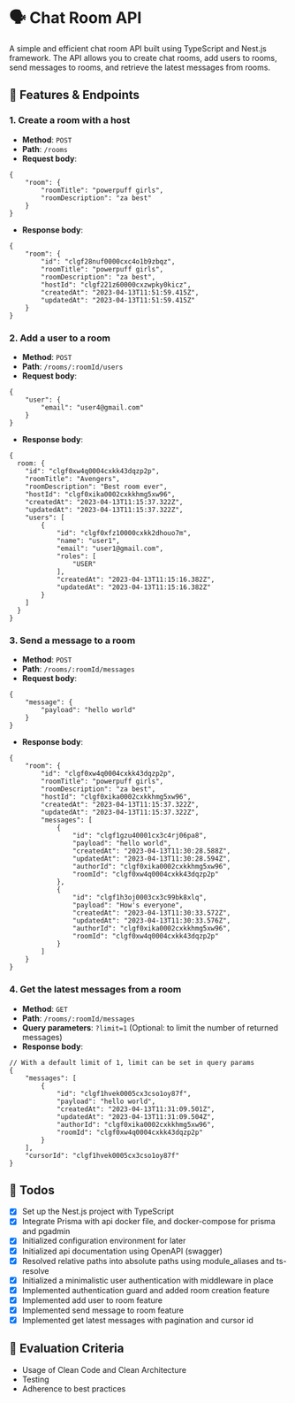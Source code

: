 # 🗣️ Chat Room API

A simple and efficient chat room API built using TypeScript and Nest.js framework. The API allows you to create chat rooms, add users to rooms, send messages to rooms, and retrieve the latest messages from rooms.

## 🚀 Features & Endpoints

### 1. Create a room with a host

- **Method**: `POST`
- **Path**: `/rooms`
- **Request body**:

```
{
    "room": {
        "roomTitle": "powerpuff girls",
        "roomDescription": "za best"
    }
}
```

- **Response body**:

```
{
    "room": {
        "id": "clgf28nuf0000cxc4o1b9zbqz",
        "roomTitle": "powerpuff girls",
        "roomDescription": "za best",
        "hostId": "clgf221z60000cxzwpky0kicz",
        "createdAt": "2023-04-13T11:51:59.415Z",
        "updatedAt": "2023-04-13T11:51:59.415Z"
    }
}
```

### 2. Add a user to a room

- **Method**: `POST`
- **Path**: `/rooms/:roomId/users`
- **Request body**:

```
{
    "user": {
        "email": "user4@gmail.com"
    }
}
```

- **Response body**:

```
{
  room: {
    "id": "clgf0xw4q0004cxkk43dqzp2p",
    "roomTitle": "Avengers",
    "roomDescription": "Best room ever",
    "hostId": "clgf0xika0002cxkkhmg5xw96",
    "createdAt": "2023-04-13T11:15:37.322Z",
    "updatedAt": "2023-04-13T11:15:37.322Z",
    "users": [
        {
            "id": "clgf0xfz10000cxkk2dhouo7m",
            "name": "user1",
            "email": "user1@gmail.com",
            "roles": [
                "USER"
            ],
            "createdAt": "2023-04-13T11:15:16.382Z",
            "updatedAt": "2023-04-13T11:15:16.382Z"
        }
    ]
  }
}
```

### 3. Send a message to a room

- **Method**: `POST`
- **Path**: `/rooms/:roomId/messages`
- **Request body**:

```
{
    "message": {
        "payload": "hello world"
    }
}
```

- **Response body**:

```
{
    "room": {
        "id": "clgf0xw4q0004cxkk43dqzp2p",
        "roomTitle": "powerpuff girls",
        "roomDescription": "za best",
        "hostId": "clgf0xika0002cxkkhmg5xw96",
        "createdAt": "2023-04-13T11:15:37.322Z",
        "updatedAt": "2023-04-13T11:15:37.322Z",
        "messages": [
            {
                "id": "clgf1gzu40001cx3c4rj06pa8",
                "payload": "hello world",
                "createdAt": "2023-04-13T11:30:28.588Z",
                "updatedAt": "2023-04-13T11:30:28.594Z",
                "authorId": "clgf0xika0002cxkkhmg5xw96",
                "roomId": "clgf0xw4q0004cxkk43dqzp2p"
            },
            {
                "id": "clgf1h3oj0003cx3c99bk8xlq",
                "payload": "How's everyone",
                "createdAt": "2023-04-13T11:30:33.572Z",
                "updatedAt": "2023-04-13T11:30:33.576Z",
                "authorId": "clgf0xika0002cxkkhmg5xw96",
                "roomId": "clgf0xw4q0004cxkk43dqzp2p"
            }
        ]
    }
}
```

### 4. Get the latest messages from a room

- **Method**: `GET`
- **Path**: `/rooms/:roomId/messages`
- **Query parameters**: `?limit=1` (Optional: to limit the number of returned messages)
- **Response body**:

```
// With a default limit of 1, limit can be set in query params
{
    "messages": [
        {
            "id": "clgf1hvek0005cx3cso1oy87f",
            "payload": "hello world",
            "createdAt": "2023-04-13T11:31:09.501Z",
            "updatedAt": "2023-04-13T11:31:09.504Z",
            "authorId": "clgf0xika0002cxkkhmg5xw96",
            "roomId": "clgf0xw4q0004cxkk43dqzp2p"
        }
    ],
    "cursorId": "clgf1hvek0005cx3cso1oy87f"
}
```

## 📝 Todos

- [x] Set up the Nest.js project with TypeScript
- [x] Integrate Prisma with api docker file, and docker-compose for prisma and pgadmin
- [x] Initialized configuration environment for later
- [x] Initialized api documentation using OpenAPI (swagger)
- [x] Resolved relative paths into absolute paths using module_aliases and ts-resolve
- [x] Initialized a minimalistic user authentication with middleware in place
- [x] Implemented authentication guard and added room creation feature
- [x] Implemented add user to room feature
- [x] Implemented send message to room feature
- [x] Implemented get latest messages with pagination and cursor id

## 🌟 Evaluation Criteria

- Usage of Clean Code and Clean Architecture
- Testing
- Adherence to best practices
